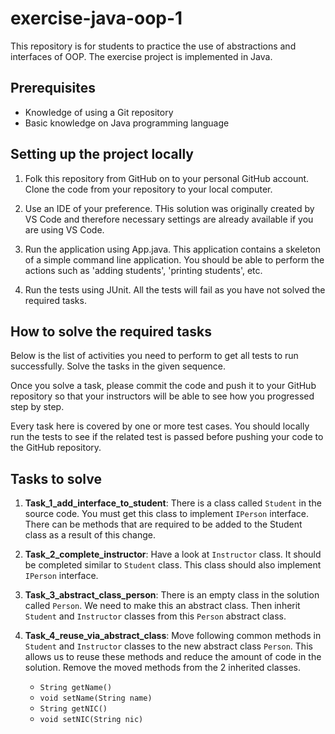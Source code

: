 # exercise-java-oop-1

This repository is for students to practice the use of abstractions and interfaces of OOP. The exercise project is implemented in Java.

## Prerequisites

* Knowledge of using a Git repository
* Basic knowledge on Java programming language

## Setting up the project locally

1. Folk this repository from GitHub on to your personal GitHub account. Clone the code from your repository to your local computer.

1. Use an IDE of your preference. THis solution was originally created by VS Code and therefore necessary settings are already available if you are using VS Code.

1. Run the application using App.java. This application contains a skeleton of a simple command line application. You should be able to perform the actions such as 'adding students', 'printing students', etc.

1. Run the tests using JUnit. All the tests will fail as you have not solved the required tasks.

## How to solve the required tasks

Below is the list of activities you need to perform to get all tests to run successfully. Solve the tasks in the given sequence.

Once you solve a task, please commit the code and push it to your GitHub repository so that your instructors will be able to see how you progressed step by step.

Every task here is covered by one or more test cases. You should locally run the tests to see if the related test is passed before pushing your code to the GitHub repository.

## Tasks to solve

1. **Task_1_add_interface_to_student**: There is a class called ```Student``` in the source code. You must get this class to implement ```IPerson``` interface. There can be methods that are required to be added to the Student class as a result of this change.

1. **Task_2_complete_instructor**: Have a look at ```Instructor``` class. It should be completed similar to ```Student``` class. This class should also implement ```IPerson``` interface.

1. **Task_3_abstract_class_person**: There is an empty class in the solution called ```Person```. We need to make this an abstract class. Then inherit ```Student``` and ```Instructor``` classes from this ```Person``` abstract class.

1. **Task_4_reuse_via_abstract_class**: Move following common methods in ```Student``` and ```Instructor``` classes to the new abstract class ```Person```. This allows us to reuse these methods and reduce the amount of code in the solution. Remove the moved methods from the 2 inherited classes.
    * ```String getName()```
    * ```void setName(String name)```
    * ```String getNIC()```
    * ```void setNIC(String nic)```
